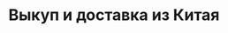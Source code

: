 ---
templateKey: services
locale: ua
name: buyback-and-delivery-from-china
crumbLabel: Выкуп и доставка из Китая
title: Выкуп и доставка из Китая
description: >-
    Доставка из Китая, США, Европы в Украину. Мы открыты к сотрудничеству с любым клиентом, независимо от объёмов его грузопотока. Закажите консультацию и начнем сотрудничество прямо сейчас!
header:
  images:
    - alt: cost-page
      image: /img/buyback-and-delivery-from-china-header-img.png
  scopeInformation:
    - image: /img/time.png
      text: Сроки доставки
    - image: /img/card.png
      text: от 2$ за кг
    - image: /img/lov.png
      text: Местоположение посылки  
  buttons:
      - link: /
        text: Заказать выкуп товара    
sections:
  - image: /img/buyback-and-delivery-from-china-section-img.jpg 
    title: Сделаем выкуп ваших товаров с китайских интернет-площадок
    text: >-
      <p>Для предпринимателей, которые осуществляют закупки у зарубежных партнёров стоит ключевой вопрос оплаты контрагенту (поставщику). Часто эта операция связана с открытием счетов в иностранной валюте, дополнительных сложностях, открытие мультивалютных карт, дополнительная налоговая нагрузка на ваш бюджет и излишняя отчётность. Мы предлагаем следующий алгоритм оплаты:</p>
      <ul class="custom-list">
          <li class="row">
            <img src="/img/logo-mini-blue.png"/>
            Автоматически выставляется счет в национальной валюте - гривнах. По факту вы покупаете товар в гривнах.</li>  
          <li class="row">
            <img src="/img/logo-mini-blue.png"/>
            Мы самостоятельно конвертируем ваши средства в необходимую валюту поставщика по выгодному курсу и оплачиваем ваш заказ.</li>  
          <li class="row">
            <img src="/img/logo-mini-blue.png"/>
            Вы сразу получает чеки (другие финансовые документы), которые подтверждают факт оплаты.</li>  
          <li class="row"> 
            <img src="/img/logo-mini-blue.png"/>
            Наши клиенты могут делать все операции с телефона.Фактически, наша компания выполняет работу, связанную с обслуживанием валютных счетов. При этом вы всегда знаете оптовую стоимость товара в нашей национальной валюте.</li>  
      </ul>  
      <p>С компанией INTA-ICS всё на много проще. Звоните прямо сейчас!</p>
seoSections:
    title: 1Сделаем выкуп ваших товаров с китайских интернет-площадок
    sections:
        - image: /img/seoImg.jpg 
          text: >-
            <p>Для предпринимателей, которые осуществляют закупки у зарубежных партнёров стоит ключевой вопрос оплаты контрагенту (поставщику). Часто эта операция связана с открытием счетов в иностранной валюте, дополнительных сложностях, открытие мультивалютных карт, дополнительная налоговая нагрузка на ваш бюджет и излишняя отчётность. Мы предлагаем следующий алгоритм оплаты:</p>
            <ul>
                <li>Автоматически выставляется счет в национальной валюте - гривнах. По факту вы покупаете товар в гривнах.</li>  
                <li>Мы самостоятельно конвертируем ваши средства в необходимую валюту поставщика по выгодному курсу и оплачиваем ваш заказ.</li>  
                <li>Вы сразу получает чеки (другие финансовые документы), которые подтверждают факт оплаты.</li>  
                <li>Наши клиенты могут делать все операции с телефона.Фактически, наша компания выполняет работу, связанную с обслуживанием валютных счетов. При этом вы всегда знаете оптовую стоимость товара в нашей национальной валюте.</li>  
            </ul>  
            <p>С компанией INTA-ICS всё на много проще. Звоните прямо сейчас!</p>
---      